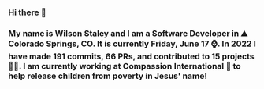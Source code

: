 ### Hi there 👋

### My name is Wilson Staley and I am a Software Developer in ⛰ Colorado Springs, CO.  It is currently Friday, June 17 ⌚. In 2022 I have made 191 commits, 66 PRs, and contributed to 15 projects 👨‍💻. I am currently working at Compassion International 🏢 to help release children from poverty in Jesus' name!